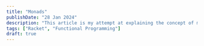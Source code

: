 ```yaml
---
title: "Monads"
publishDate: "28 Jan 2024"
description: "This article is my attempt at explaining the concept of monads"
tags: ["Racket", "Functional Programming"]
draft: true
---
```

